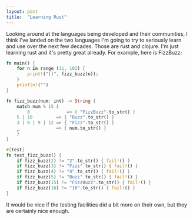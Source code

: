 ```yaml
---
layout: post
title:  "Learning Rust"
---
```

Looking around at the languages being developed and their
communities, I think I've landed on the two languages I'm
going to try to seriously learn and use over the next few
decades.  Those are rust and clojure.  I'm just learning
rust and it's pretty great already.  For example, here is
FizzBuzz:

```rust
fn main() {
    for n in range (1i, 101) {
        print!("{}", fizz_buzz(n));
    }
    println!("")
}

fn fizz_buzz(num: int) -> String {
    match num % 15 {
        0              => { "FizzBuzz".to_str() }
	5 | 10         => { "Buzz".to_str() }
	3 | 6 | 9 | 12 => { "Fizz".to_str() }
	_              => { num.to_str() }
    }
}

#[test]
fn test_fizz_buzz() {
    if fizz_buzz(2) != "2".to_str() { fail!() }
    if fizz_buzz(3) != "Fizz".to_str() { fail!() }
    if fizz_buzz(4) != "4".to_str() { fail!() }
    if fizz_buzz(5) != "Buzz".to_str() { fail!() }
    if fizz_buzz(15) != "FizzBuzz".to_str() { fail!() }
    if fizz_buzz(16) != "16".to_str() { fail!() }
}
```

It would be nice if the testing facilities did a bit more
on their own, but they are certainly nice enough.